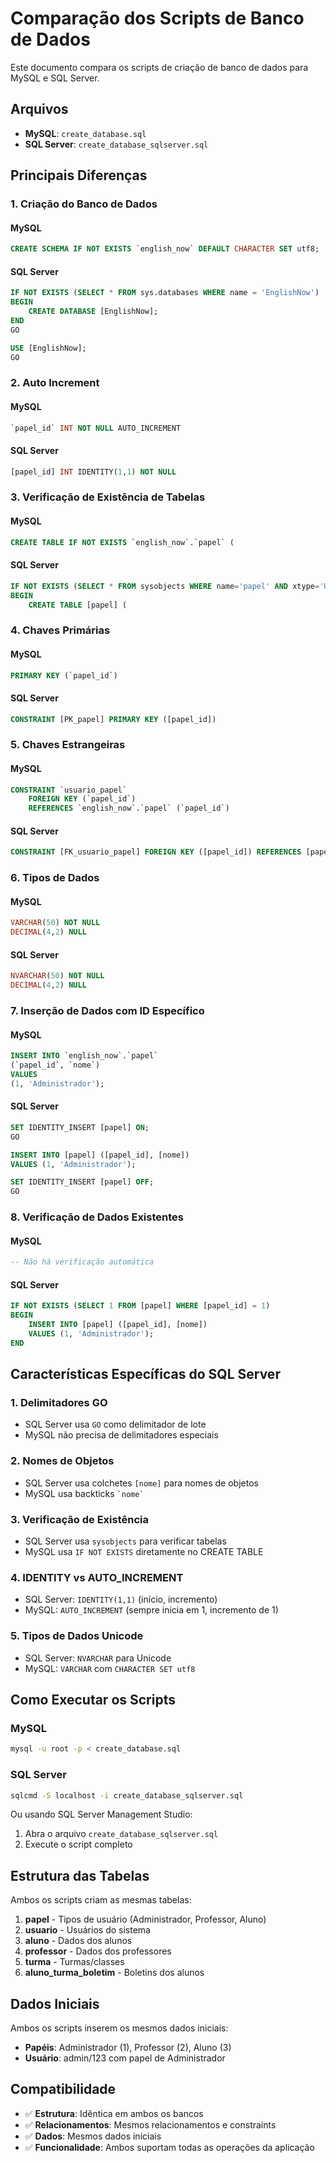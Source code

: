# Comparação dos Scripts de Banco de Dados

Este documento compara os scripts de criação de banco de dados para MySQL e SQL Server.

## Arquivos

- **MySQL**: `create_database.sql`
- **SQL Server**: `create_database_sqlserver.sql`

## Principais Diferenças

### 1. Criação do Banco de Dados

#### MySQL
```sql
CREATE SCHEMA IF NOT EXISTS `english_now` DEFAULT CHARACTER SET utf8;
```

#### SQL Server
```sql
IF NOT EXISTS (SELECT * FROM sys.databases WHERE name = 'EnglishNow')
BEGIN
    CREATE DATABASE [EnglishNow];
END
GO

USE [EnglishNow];
GO
```

### 2. Auto Increment

#### MySQL
```sql
`papel_id` INT NOT NULL AUTO_INCREMENT
```

#### SQL Server
```sql
[papel_id] INT IDENTITY(1,1) NOT NULL
```

### 3. Verificação de Existência de Tabelas

#### MySQL
```sql
CREATE TABLE IF NOT EXISTS `english_now`.`papel` (
```

#### SQL Server
```sql
IF NOT EXISTS (SELECT * FROM sysobjects WHERE name='papel' AND xtype='U')
BEGIN
    CREATE TABLE [papel] (
```

### 4. Chaves Primárias

#### MySQL
```sql
PRIMARY KEY (`papel_id`)
```

#### SQL Server
```sql
CONSTRAINT [PK_papel] PRIMARY KEY ([papel_id])
```

### 5. Chaves Estrangeiras

#### MySQL
```sql
CONSTRAINT `usuario_papel`
    FOREIGN KEY (`papel_id`)
    REFERENCES `english_now`.`papel` (`papel_id`)
```

#### SQL Server
```sql
CONSTRAINT [FK_usuario_papel] FOREIGN KEY ([papel_id]) REFERENCES [papel] ([papel_id])
```

### 6. Tipos de Dados

#### MySQL
```sql
VARCHAR(50) NOT NULL
DECIMAL(4,2) NULL
```

#### SQL Server
```sql
NVARCHAR(50) NOT NULL
DECIMAL(4,2) NULL
```

### 7. Inserção de Dados com ID Específico

#### MySQL
```sql
INSERT INTO `english_now`.`papel`
(`papel_id`, `nome`)
VALUES
(1, 'Administrador');
```

#### SQL Server
```sql
SET IDENTITY_INSERT [papel] ON;
GO

INSERT INTO [papel] ([papel_id], [nome])
VALUES (1, 'Administrador');

SET IDENTITY_INSERT [papel] OFF;
GO
```

### 8. Verificação de Dados Existentes

#### MySQL
```sql
-- Não há verificação automática
```

#### SQL Server
```sql
IF NOT EXISTS (SELECT 1 FROM [papel] WHERE [papel_id] = 1)
BEGIN
    INSERT INTO [papel] ([papel_id], [nome])
    VALUES (1, 'Administrador');
END
```

## Características Específicas do SQL Server

### 1. Delimitadores GO
- SQL Server usa `GO` como delimitador de lote
- MySQL não precisa de delimitadores especiais

### 2. Nomes de Objetos
- SQL Server usa colchetes `[nome]` para nomes de objetos
- MySQL usa backticks `` `nome` ``

### 3. Verificação de Existência
- SQL Server usa `sysobjects` para verificar tabelas
- MySQL usa `IF NOT EXISTS` diretamente no CREATE TABLE

### 4. IDENTITY vs AUTO_INCREMENT
- SQL Server: `IDENTITY(1,1)` (início, incremento)
- MySQL: `AUTO_INCREMENT` (sempre inicia em 1, incremento de 1)

### 5. Tipos de Dados Unicode
- SQL Server: `NVARCHAR` para Unicode
- MySQL: `VARCHAR` com `CHARACTER SET utf8`

## Como Executar os Scripts

### MySQL
```bash
mysql -u root -p < create_database.sql
```

### SQL Server
```bash
sqlcmd -S localhost -i create_database_sqlserver.sql
```

Ou usando SQL Server Management Studio:
1. Abra o arquivo `create_database_sqlserver.sql`
2. Execute o script completo

## Estrutura das Tabelas

Ambos os scripts criam as mesmas tabelas:

1. **papel** - Tipos de usuário (Administrador, Professor, Aluno)
2. **usuario** - Usuários do sistema
3. **aluno** - Dados dos alunos
4. **professor** - Dados dos professores
5. **turma** - Turmas/classes
6. **aluno_turma_boletim** - Boletins dos alunos

## Dados Iniciais

Ambos os scripts inserem os mesmos dados iniciais:

- **Papéis**: Administrador (1), Professor (2), Aluno (3)
- **Usuário**: admin/123 com papel de Administrador

## Compatibilidade

- ✅ **Estrutura**: Idêntica em ambos os bancos
- ✅ **Relacionamentos**: Mesmos relacionamentos e constraints
- ✅ **Dados**: Mesmos dados iniciais
- ✅ **Funcionalidade**: Ambos suportam todas as operações da aplicação
